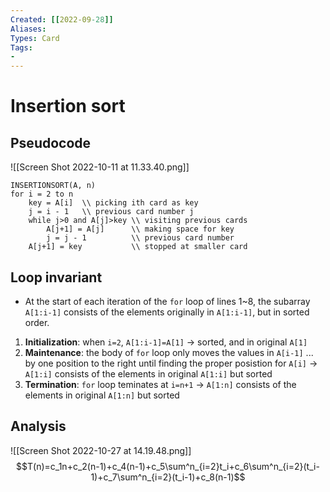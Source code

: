 ```yaml
---
Created: [[2022-09-28]]
Aliases: 
Types: Card
Tags: 
- 
---
```

# Insertion sort
## Pseudocode
![[Screen Shot 2022-10-11 at 11.33.40.png]]
```Pseudocode
INSERTIONSORT(A, n)
for i = 2 to n
	key = A[i]  \\ picking ith card as key
	j = i - 1   \\ previous card number j
	while j>0 and A[j]>key \\ visiting previous cards
		A[j+1] = A[j]      \\ making space for key
		j = j - 1          \\ previous card number
	A[j+1] = key           \\ stopped at smaller card
```

## Loop invariant
- At the start of each iteration of the `for` loop of lines 1~8, the subarray `A[1:i-1]` consists of the elements originally in `A[1:i-1]`, but in sorted order. 
1. **Initialization**: 
   when `i=2`, `A[1:i-1]=A[1]` → sorted, and  in original `A[1]`
2. **Maintenance**: 
   the body of `for` loop only moves the values in `A[i-1]` ... by one position to the right until finding the proper posistion for `A[i]`
   → `A[1:i]` consists of the elements in original `A[1:i]` but sorted
3. **Termination**: 
   `for` loop teminates at `i=n+1`
   → `A[1:n]` consists of the elements in original `A[1:n]` but sorted

## Analysis
![[Screen Shot 2022-10-27 at 14.19.48.png]]
$$T(n)=c_1n+c_2(n-1)+c_4(n-1)+c_5\sum^n_{i=2}t_i+c_6\sum^n_{i=2}(t_i-1)+c_7\sum^n_{i=2}(t_i-1)+c_8(n-1)$$
$$$$
